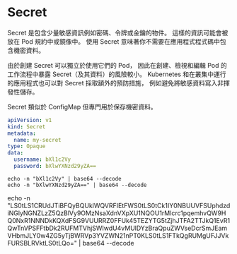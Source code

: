 # Secret

Secret 是包含少量敏感資訊例如密碼、令牌或金鑰的物件。 這樣的資訊可能會被放在 Pod 規約中或鏡像中。 使用 Secret 意味著你不需要在應用程式程式碼中包含機密資料。

由於創建 Secret 可以獨立於使用它們的 Pod， 因此在創建、檢視和編輯 Pod 的工作流程中暴露 Secret（及其資料）的風險較小。 Kubernetes 和在叢集中運行的應用程式也可以對 Secret 採取額外的預防措施， 例如避免將敏感資料寫入非揮發性儲存。

Secret 類似於 ConfigMap 但專門用於保存機密資料。

```yaml
apiVersion: v1
kind: Secret
metadata:
  name: my-secret
type: Opaque
data:
  username: bXl1c2Vy
  password: bXlwYXNzd29yZA==
```


```shell
echo -n "bXl1c2Vy" | base64 --decode
echo -n "bXlwYXNzd29yZA==" | base64 --decode
```


echo -n "LS0tLS1CRUdJTiBFQyBQUklWQVRFIEtFWS0tLS0tCk1IY0NBUUVFSUphdzdiNGlyNGNZLzZ5QzBlVy9OMzNsaXdnVXpXU1NQOU1rMlcrc1pqemhvQW9HQ0NxR1NNNDkKQXdFSG9VUURRZ0FFUk45TEZYTG5tZjhJTFA2TTJkQ1EvR1QwTnVPSFFtbDk2RUFMTVhjSWIwdU4vMUlDYzBraQpuZWVseDcrSmJEamVHbmJLY0w4ZG5yTjBWRVp3YVZWN21nPT0KLS0tLS1FTkQgRUMgUFJJVkFURSBLRVktLS0tLQo=" | base64 --decode
